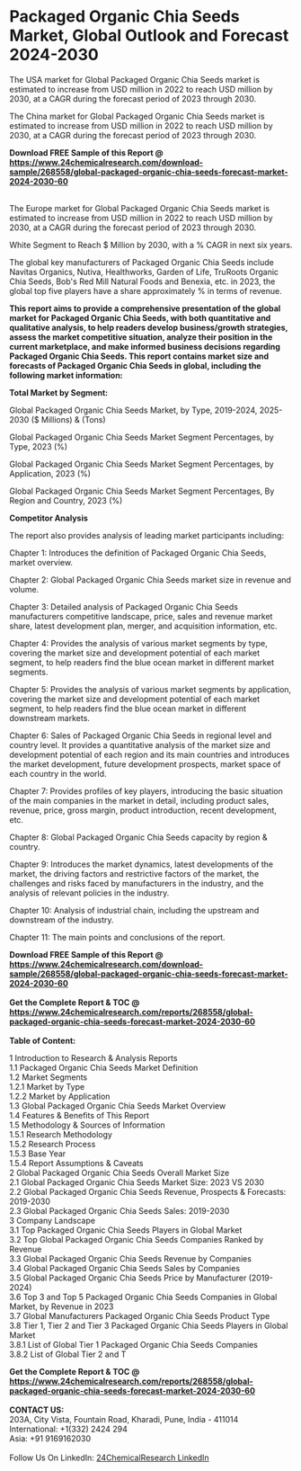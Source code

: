 <h1>Packaged Organic Chia Seeds Market, Global Outlook and Forecast 2024-2030</h1><p>The USA market for Global Packaged Organic Chia Seeds market is estimated to increase from USD million in 2022 to reach USD million by 2030, at a CAGR during the forecast period of 2023 through 2030.</p><p>
</p><p>The China market for Global Packaged Organic Chia Seeds market is estimated to increase from USD million in 2022 to reach USD million by 2030, at a CAGR during the forecast period of 2023 through 2030.</p><div><b>Download FREE Sample of this Report @ 
            <a href="https://www.24chemicalresearch.com/download-sample/268558/global-packaged-organic-chia-seeds-forecast-market-2024-2030-60">
            https://www.24chemicalresearch.com/download-sample/268558/global-packaged-organic-chia-seeds-forecast-market-2024-2030-60</a></b></div><br><p>
</p><p>The Europe market for Global Packaged Organic Chia Seeds market is estimated to increase from USD million in 2022 to reach USD million by 2030, at a CAGR during the forecast period of 2023 through 2030.</p><p>
White Segment to Reach $ Million by 2030, with a % CAGR in next six years.</p><p>
The global key manufacturers of Packaged Organic Chia Seeds include Navitas Organics, Nutiva, Healthworks, Garden of Life, TruRoots Organic Chia Seeds, Bob's Red Mill Natural Foods and Benexia, etc. in 2023, the global top five players have a share approximately % in terms of revenue.</p><p>
<strong>This report aims to provide a comprehensive presentation of the global market for Packaged Organic Chia Seeds, with both quantitative and qualitative analysis, to help readers develop business/growth strategies, assess the market competitive situation, analyze their position in the current marketplace, and make informed business decisions regarding Packaged Organic Chia Seeds. This report contains market size and forecasts of Packaged Organic Chia Seeds in global, including the following market information:</strong></p><p>
</p><p>
<strong>Total Market by Segment:</strong></p><p>
Global Packaged Organic Chia Seeds Market, by Type, 2019-2024, 2025-2030 ($ Millions) &amp; (Tons)</p><p>
Global Packaged Organic Chia Seeds Market Segment Percentages, by Type, 2023 (%)</p><p>
</p><p>
Global Packaged Organic Chia Seeds Market Segment Percentages, by Application, 2023 (%)</p><p>
</p><p>
Global Packaged Organic Chia Seeds Market Segment Percentages, By Region and Country, 2023 (%)</p><p>
</p><p>
</p><p></p><p>

<strong>Competitor Analysis</strong></p><p>
The report also provides analysis of leading market participants including:</p><p>
</p><p>
</p><p>
Chapter 1: Introduces the definition of Packaged Organic Chia Seeds, market overview.</p><p>
Chapter 2: Global Packaged Organic Chia Seeds market size in revenue and volume.</p><p>
Chapter 3: Detailed analysis of Packaged Organic Chia Seeds manufacturers competitive landscape, price, sales and revenue market share, latest development plan, merger, and acquisition information, etc.</p><p>
Chapter 4: Provides the analysis of various market segments by type, covering the market size and development potential of each market segment, to help readers find the blue ocean market in different market segments.</p><p>
Chapter 5: Provides the analysis of various market segments by application, covering the market size and development potential of each market segment, to help readers find the blue ocean market in different downstream markets.</p><p>
Chapter 6: Sales of Packaged Organic Chia Seeds in regional level and country level. It provides a quantitative analysis of the market size and development potential of each region and its main countries and introduces the market development, future development prospects, market space of each country in the world.</p><p>
Chapter 7: Provides profiles of key players, introducing the basic situation of the main companies in the market in detail, including product sales, revenue, price, gross margin, product introduction, recent development, etc.</p><p>
Chapter 8: Global Packaged Organic Chia Seeds capacity by region &amp; country.</p><p>
Chapter 9: Introduces the market dynamics, latest developments of the market, the driving factors and restrictive factors of the market, the challenges and risks faced by manufacturers in the industry, and the analysis of relevant policies in the industry.</p><p>
Chapter 10: Analysis of industrial chain, including the upstream and downstream of the industry.</p><p>
Chapter 11: The main points and conclusions of the report.</p><div><b>Download FREE Sample of this Report @ 
            <a href="https://www.24chemicalresearch.com/download-sample/268558/global-packaged-organic-chia-seeds-forecast-market-2024-2030-60">
            https://www.24chemicalresearch.com/download-sample/268558/global-packaged-organic-chia-seeds-forecast-market-2024-2030-60</a></b></div><br><div><b>Get the Complete Report & TOC @ 
            <a href="https://www.24chemicalresearch.com/reports/268558/global-packaged-organic-chia-seeds-forecast-market-2024-2030-60">
            https://www.24chemicalresearch.com/reports/268558/global-packaged-organic-chia-seeds-forecast-market-2024-2030-60</a></b></div><br>
            <b>Table of Content:</b><p>1 Introduction to Research & Analysis Reports<br />
    1.1 Packaged Organic Chia Seeds Market Definition<br />
    1.2 Market Segments<br />
        1.2.1 Market by Type<br />
        1.2.2 Market by Application<br />
    1.3 Global Packaged Organic Chia Seeds Market Overview<br />
    1.4 Features & Benefits of This Report<br />
    1.5 Methodology & Sources of Information<br />
        1.5.1 Research Methodology<br />
        1.5.2 Research Process<br />
        1.5.3 Base Year<br />
        1.5.4 Report Assumptions & Caveats<br />
2 Global Packaged Organic Chia Seeds Overall Market Size<br />
    2.1 Global Packaged Organic Chia Seeds Market Size: 2023 VS 2030<br />
    2.2 Global Packaged Organic Chia Seeds Revenue, Prospects & Forecasts: 2019-2030<br />
    2.3 Global Packaged Organic Chia Seeds Sales: 2019-2030<br />
3 Company Landscape<br />
    3.1 Top Packaged Organic Chia Seeds Players in Global Market<br />
    3.2 Top Global Packaged Organic Chia Seeds Companies Ranked by Revenue<br />
    3.3 Global Packaged Organic Chia Seeds Revenue by Companies<br />
    3.4 Global Packaged Organic Chia Seeds Sales by Companies<br />
    3.5 Global Packaged Organic Chia Seeds Price by Manufacturer (2019-2024)<br />
    3.6 Top 3 and Top 5 Packaged Organic Chia Seeds Companies in Global Market, by Revenue in 2023<br />
    3.7 Global Manufacturers Packaged Organic Chia Seeds Product Type<br />
    3.8 Tier 1, Tier 2 and Tier 3 Packaged Organic Chia Seeds Players in Global Market<br />
        3.8.1 List of Global Tier 1 Packaged Organic Chia Seeds Companies<br />
        3.8.2 List of Global Tier 2 and T</p><div><b>Get the Complete Report & TOC @ 
            <a href="https://www.24chemicalresearch.com/reports/268558/global-packaged-organic-chia-seeds-forecast-market-2024-2030-60">
            https://www.24chemicalresearch.com/reports/268558/global-packaged-organic-chia-seeds-forecast-market-2024-2030-60</a></b></div><br><b>CONTACT US:</b><br>
            203A, City Vista, Fountain Road, Kharadi, Pune, India - 411014<br>
            International: +1(332) 2424 294<br>
            Asia: +91 9169162030 <br><br>
            Follow Us On LinkedIn: <a href="https://www.linkedin.com/company/24chemicalresearch/">24ChemicalResearch LinkedIn</a>